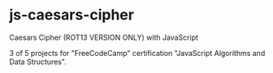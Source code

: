 # js-caesars-cipher

Caesars Cipher (ROT13 VERSION ONLY) with JavaScript

3 of 5 projects for "FreeCodeCamp" certification "JavaScript Algorithms and Data Structures".

